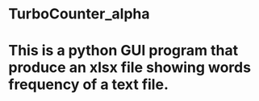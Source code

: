 # TurboCounter_alpha
# This is a python GUI program that produce an xlsx file showing words frequency of a text file.
